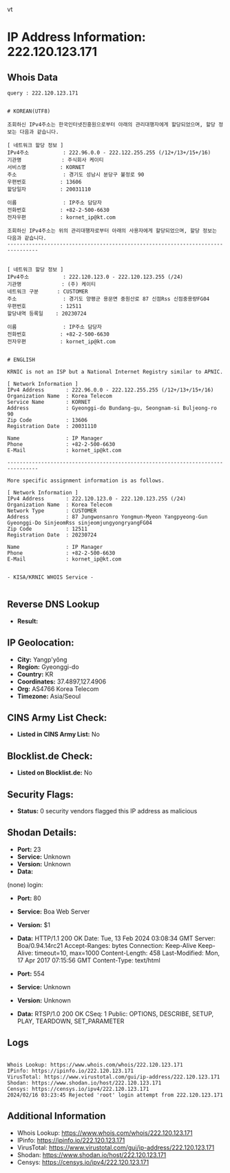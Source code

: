 vt
# IP Address Information: 222.120.123.171

## Whois Data
```
query : 222.120.123.171


# KOREAN(UTF8)

조회하신 IPv4주소는 한국인터넷진흥원으로부터 아래의 관리대행자에게 할당되었으며, 할당 정보는 다음과 같습니다.

[ 네트워크 할당 정보 ]
IPv4주소           : 222.96.0.0 - 222.122.255.255 (/12+/13+/15+/16)
기관명             : 주식회사 케이티
서비스명           : KORNET
주소               : 경기도 성남시 분당구 불정로 90
우편번호           : 13606
할당일자           : 20031110

이름               : IP주소 담당자
전화번호           : +82-2-500-6630
전자우편           : kornet_ip@kt.com

조회하신 IPv4주소는 위의 관리대행자로부터 아래의 사용자에게 할당되었으며, 할당 정보는 다음과 같습니다.
--------------------------------------------------------------------------------


[ 네트워크 할당 정보 ]
IPv4주소           : 222.120.123.0 - 222.120.123.255 (/24)
기관명             : (주) 케이티
네트워크 구분      : CUSTOMER
주소               : 경기도 양평군 용문면 중원산로 87 신점Rss 신점중용량FG04
우편번호           : 12511
할당내역 등록일    : 20230724

이름               : IP주소 담당자
전화번호           : +82-2-500-6630
전자우편           : kornet_ip@kt.com


# ENGLISH

KRNIC is not an ISP but a National Internet Registry similar to APNIC.

[ Network Information ]
IPv4 Address       : 222.96.0.0 - 222.122.255.255 (/12+/13+/15+/16)
Organization Name  : Korea Telecom
Service Name       : KORNET
Address            : Gyeonggi-do Bundang-gu, Seongnam-si Buljeong-ro 90
Zip Code           : 13606
Registration Date  : 20031110

Name               : IP Manager
Phone              : +82-2-500-6630
E-Mail             : kornet_ip@kt.com

--------------------------------------------------------------------------------

More specific assignment information is as follows.

[ Network Information ]
IPv4 Address       : 222.120.123.0 - 222.120.123.255 (/24)
Organization Name  : Korea Telecom
Network Type       : CUSTOMER
Address            : 87 Jungwonsanro Yongmun-Myeon Yangpyeong-Gun Gyeonggi-Do SinjeomRss sinjeomjungyongryangFG04
Zip Code           : 12511
Registration Date  : 20230724

Name               : IP Manager
Phone              : +82-2-500-6630
E-Mail             : kornet_ip@kt.com


- KISA/KRNIC WHOIS Service -


```
## Reverse DNS Lookup
- **Result:** 

## IP Geolocation:
- **City:** Yangp'yŏng
- **Region:** Gyeonggi-do
- **Country:** KR
- **Coordinates:** 37.4897,127.4906
- **Org:** AS4766 Korea Telecom
- **Timezone:** Asia/Seoul

## CINS Army List Check:
- **Listed in CINS Army List:** 
No

## Blocklist.de Check:
- **Listed on Blocklist.de:** 
No

## Security Flags:
- **Status:** 0 security vendors flagged this IP address as malicious

## Shodan Details:
- **Port:** 23
- **Service:** Unknown
- **Version:** Unknown
- **Data:** 
(none) login: 

- **Port:** 80
- **Service:** Boa Web Server
- **Version:** $1
- **Data:** HTTP/1.1 200 OK
Date: Tue, 13 Feb 2024 03:08:34 GMT
Server: Boa/0.94.14rc21
Accept-Ranges: bytes
Connection: Keep-Alive
Keep-Alive: timeout=10, max=1000
Content-Length: 458
Last-Modified: Mon, 17 Apr 2017 07:15:56 GMT
Content-Type: text/html



- **Port:** 554
- **Service:** Unknown
- **Version:** Unknown
- **Data:** RTSP/1.0 200 OK
CSeq: 1
Public: OPTIONS, DESCRIBE, SETUP, PLAY, TEARDOWN, SET_PARAMETER



## Logs
```

Whois Lookup: https://www.whois.com/whois/222.120.123.171
IPinfo: https://ipinfo.io/222.120.123.171
VirusTotal: https://www.virustotal.com/gui/ip-address/222.120.123.171
Shodan: https://www.shodan.io/host/222.120.123.171
Censys: https://censys.io/ipv4/222.120.123.171
2024/02/16 03:23:45 Rejected 'root' login attempt from 222.120.123.171

```
## Additional Information
- Whois Lookup: https://www.whois.com/whois/222.120.123.171
- IPinfo: https://ipinfo.io/222.120.123.171
- VirusTotal: https://www.virustotal.com/gui/ip-address/222.120.123.171
- Shodan: https://www.shodan.io/host/222.120.123.171
- Censys: https://censys.io/ipv4/222.120.123.171

